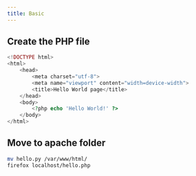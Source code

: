 ```yaml
---
title: Basic
---
```


## Create the PHP file

```php
<!DOCTYPE html>
<html>
    <head>
        <meta charset="utf-8">
        <meta name="viewport" content="width=device-width">
        <title>Hello World page</title>
    </head>
    <body>
        <?php echo 'Hello World!' ?>
    </body>
</html>
```

## Move to apache folder

```bash
mv hello.py /var/www/html/
firefox localhost/hello.php
```
